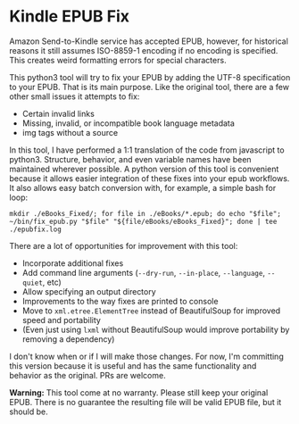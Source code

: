 # Kindle EPUB Fix

Amazon Send-to-Kindle service has accepted EPUB, however, for historical reasons it still assumes ISO-8859-1 encoding if no encoding is specified. This creates weird formatting errors for special characters.

This python3 tool will try to fix your EPUB by adding the UTF-8 specification to your EPUB. That is its main purpose. Like the original tool, there are a few other small issues it attempts to fix:

- Certain invalid links
- Missing, invalid, or incompatible book language metadata
- img tags without a source

In this tool, I have performed a 1:1 translation of the code from javascript to python3. Structure, behavior, and even variable names have been maintained wherever possible. A python version of this tool is convenient because it allows easier integration of these fixes into your epub workflows. It also allows easy batch conversion with, for example, a simple bash for loop:

```
mkdir ./eBooks_Fixed/; for file in ./eBooks/*.epub; do echo "$file"; ~/bin/fix_epub.py "$file" "${file/eBooks/eBooks_Fixed}"; done | tee ./epubfix.log
```

There are a lot of opportunities for improvement with this tool:
- Incorporate additional fixes
- Add command line arguments (`--dry-run`, `--in-place`, `--language`, `--quiet`, etc)
- Allow specifying an output directory
- Improvements to the way fixes are printed to console
- Move to `xml.etree.ElementTree` instead of BeautifulSoup for improved speed and portability
- (Even just using `lxml` without BeautifulSoup would improve portability by removing a dependency)

I don't know when or if I will make those changes. For now, I'm committing this version because it is useful and has the same functionality and behavior as the original. PRs are welcome.

**Warning:** This tool come at no warranty. Please still keep your original EPUB.
There is no guarantee the resulting file will be valid EPUB file, but it should be.
